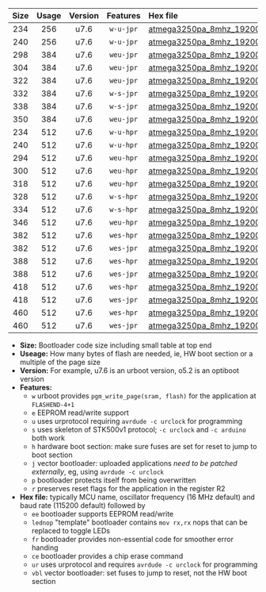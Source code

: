 |Size|Usage|Version|Features|Hex file|
|:-:|:-:|:-:|:-:|:--|
|234|256|u7.6|`w-u-jpr`|[atmega3250pa_8mhz_19200bps_ur_vbl.hex](https://raw.githubusercontent.com/stefanrueger/urboot/main/atmega3250pa_8mhz_19200bps_ur_vbl.hex)|
|240|256|u7.6|`w-u-jpr`|[atmega3250pa_8mhz_19200bps_lednop_ur_vbl.hex](https://raw.githubusercontent.com/stefanrueger/urboot/main/atmega3250pa_8mhz_19200bps_lednop_ur_vbl.hex)|
|298|384|u7.6|`weu-jpr`|[atmega3250pa_8mhz_19200bps_ee_ur_vbl.hex](https://raw.githubusercontent.com/stefanrueger/urboot/main/atmega3250pa_8mhz_19200bps_ee_ur_vbl.hex)|
|304|384|u7.6|`weu-jpr`|[atmega3250pa_8mhz_19200bps_ee_lednop_ur_vbl.hex](https://raw.githubusercontent.com/stefanrueger/urboot/main/atmega3250pa_8mhz_19200bps_ee_lednop_ur_vbl.hex)|
|322|384|u7.6|`weu-jpr`|[atmega3250pa_8mhz_19200bps_ee_lednop_fr_ur_vbl.hex](https://raw.githubusercontent.com/stefanrueger/urboot/main/atmega3250pa_8mhz_19200bps_ee_lednop_fr_ur_vbl.hex)|
|332|384|u7.6|`w-s-jpr`|[atmega3250pa_8mhz_19200bps_vbl.hex](https://raw.githubusercontent.com/stefanrueger/urboot/main/atmega3250pa_8mhz_19200bps_vbl.hex)|
|338|384|u7.6|`w-s-jpr`|[atmega3250pa_8mhz_19200bps_lednop_vbl.hex](https://raw.githubusercontent.com/stefanrueger/urboot/main/atmega3250pa_8mhz_19200bps_lednop_vbl.hex)|
|350|384|u7.6|`weu-jpr`|[atmega3250pa_8mhz_19200bps_ee_lednop_fr_ce_ur_vbl.hex](https://raw.githubusercontent.com/stefanrueger/urboot/main/atmega3250pa_8mhz_19200bps_ee_lednop_fr_ce_ur_vbl.hex)|
|234|512|u7.6|`w-u-hpr`|[atmega3250pa_8mhz_19200bps_ur.hex](https://raw.githubusercontent.com/stefanrueger/urboot/main/atmega3250pa_8mhz_19200bps_ur.hex)|
|240|512|u7.6|`w-u-hpr`|[atmega3250pa_8mhz_19200bps_lednop_ur.hex](https://raw.githubusercontent.com/stefanrueger/urboot/main/atmega3250pa_8mhz_19200bps_lednop_ur.hex)|
|294|512|u7.6|`weu-hpr`|[atmega3250pa_8mhz_19200bps_ee_ur.hex](https://raw.githubusercontent.com/stefanrueger/urboot/main/atmega3250pa_8mhz_19200bps_ee_ur.hex)|
|300|512|u7.6|`weu-hpr`|[atmega3250pa_8mhz_19200bps_ee_lednop_ur.hex](https://raw.githubusercontent.com/stefanrueger/urboot/main/atmega3250pa_8mhz_19200bps_ee_lednop_ur.hex)|
|318|512|u7.6|`weu-hpr`|[atmega3250pa_8mhz_19200bps_ee_lednop_fr_ur.hex](https://raw.githubusercontent.com/stefanrueger/urboot/main/atmega3250pa_8mhz_19200bps_ee_lednop_fr_ur.hex)|
|328|512|u7.6|`w-s-hpr`|[atmega3250pa_8mhz_19200bps.hex](https://raw.githubusercontent.com/stefanrueger/urboot/main/atmega3250pa_8mhz_19200bps.hex)|
|334|512|u7.6|`w-s-hpr`|[atmega3250pa_8mhz_19200bps_lednop.hex](https://raw.githubusercontent.com/stefanrueger/urboot/main/atmega3250pa_8mhz_19200bps_lednop.hex)|
|346|512|u7.6|`weu-hpr`|[atmega3250pa_8mhz_19200bps_ee_lednop_fr_ce_ur.hex](https://raw.githubusercontent.com/stefanrueger/urboot/main/atmega3250pa_8mhz_19200bps_ee_lednop_fr_ce_ur.hex)|
|382|512|u7.6|`wes-hpr`|[atmega3250pa_8mhz_19200bps_ee.hex](https://raw.githubusercontent.com/stefanrueger/urboot/main/atmega3250pa_8mhz_19200bps_ee.hex)|
|382|512|u7.6|`wes-jpr`|[atmega3250pa_8mhz_19200bps_ee_vbl.hex](https://raw.githubusercontent.com/stefanrueger/urboot/main/atmega3250pa_8mhz_19200bps_ee_vbl.hex)|
|388|512|u7.6|`wes-hpr`|[atmega3250pa_8mhz_19200bps_ee_lednop.hex](https://raw.githubusercontent.com/stefanrueger/urboot/main/atmega3250pa_8mhz_19200bps_ee_lednop.hex)|
|388|512|u7.6|`wes-jpr`|[atmega3250pa_8mhz_19200bps_ee_lednop_vbl.hex](https://raw.githubusercontent.com/stefanrueger/urboot/main/atmega3250pa_8mhz_19200bps_ee_lednop_vbl.hex)|
|418|512|u7.6|`wes-hpr`|[atmega3250pa_8mhz_19200bps_ee_lednop_fr.hex](https://raw.githubusercontent.com/stefanrueger/urboot/main/atmega3250pa_8mhz_19200bps_ee_lednop_fr.hex)|
|418|512|u7.6|`wes-jpr`|[atmega3250pa_8mhz_19200bps_ee_lednop_fr_vbl.hex](https://raw.githubusercontent.com/stefanrueger/urboot/main/atmega3250pa_8mhz_19200bps_ee_lednop_fr_vbl.hex)|
|460|512|u7.6|`wes-hpr`|[atmega3250pa_8mhz_19200bps_ee_lednop_fr_ce.hex](https://raw.githubusercontent.com/stefanrueger/urboot/main/atmega3250pa_8mhz_19200bps_ee_lednop_fr_ce.hex)|
|460|512|u7.6|`wes-jpr`|[atmega3250pa_8mhz_19200bps_ee_lednop_fr_ce_vbl.hex](https://raw.githubusercontent.com/stefanrueger/urboot/main/atmega3250pa_8mhz_19200bps_ee_lednop_fr_ce_vbl.hex)|

- **Size:** Bootloader code size including small table at top end
- **Useage:** How many bytes of flash are needed, ie, HW boot section or a multiple of the page size
- **Version:** For example, u7.6 is an urboot version, o5.2 is an optiboot version
- **Features:**
  + `w` urboot provides `pgm_write_page(sram, flash)` for the application at `FLASHEND-4+1`
  + `e` EEPROM read/write support
  + `u` uses urprotocol requiring `avrdude -c urclock` for programming
  + `s` uses skeleton of STK500v1 protocol; `-c urclock` and `-c arduino` both work
  + `h` hardware boot section: make sure fuses are set for reset to jump to boot section
  + `j` vector bootloader: uploaded applications *need to be patched externally*, eg, using `avrdude -c urclock`
  + `p` bootloader protects itself from being overwritten
  + `r` preserves reset flags for the application in the register R2
- **Hex file:** typically MCU name, oscillator frequency (16 MHz default) and baud rate (115200 default) followed by
  + `ee` bootloader supports EEPROM read/write
  + `lednop` "template" bootloader contains `mov rx,rx` nops that can be replaced to toggle LEDs
  + `fr` bootloader provides non-essential code for smoother error handing
  + `ce` bootloader provides a chip erase command
  + `ur` uses urprotocol and requires `avrdude -c urclock` for programming
  + `vbl` vector bootloader: set fuses to jump to reset, not the HW boot section

